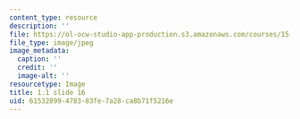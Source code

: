```yaml
---
content_type: resource
description: ''
file: https://ol-ocw-studio-app-production.s3.amazonaws.com/courses/15-s21-nuts-and-bolts-of-business-plans-january-iap-2014/61532899478383fe7a28ca8b71f5216e_Slide16.JPG
file_type: image/jpeg
image_metadata:
  caption: ''
  credit: ''
  image-alt: ''
resourcetype: Image
title: 1.1 slide 16
uid: 61532899-4783-83fe-7a28-ca8b71f5216e
---
```

